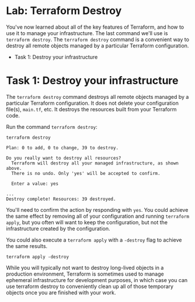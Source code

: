 # Lab: Terraform Destroy

You've now learned about all of the key features of Terraform, and how to use it to manage your infrastructure. The last command we'll use is `terraform destroy`. The `terraform destroy` command is a convenient way to destroy all remote objects managed by a particular Terraform configuration.

- Task 1: Destroy your infrastructure

# Task 1: Destroy your infrastructure

The `terraform destroy` command destroys all remote objects managed by a particular Terraform configuration. It does not delete your configuration file(s), `main.tf`, etc. It destroys the resources built from your Terraform code.

Run the command `terraform destroy`:

```shell
terraform destroy
```

```shell
Plan: 0 to add, 0 to change, 39 to destroy.

Do you really want to destroy all resources?
  Terraform will destroy all your managed infrastructure, as shown above.
  There is no undo. Only 'yes' will be accepted to confirm.

  Enter a value: yes
```

```shell
...
Destroy complete! Resources: 39 destroyed.
```

You'll need to confirm the action by responding with `yes`. You could achieve the same effect by removing all of your configuration and running `terraform apply`, but you often will want to keep the configuration, but not the infrastructure created by the configuration.

You could also execute a `terraform apply` with a `-destroy` flag to achieve the same results.

```
terraform apply -destroy
```

While you will typically not want to destroy long-lived objects in a production environment, Terraform is sometimes used to manage ephemeral infrastructure for development purposes, in which case you can use terraform destroy to conveniently clean up all of those temporary objects once you are finished with your work.
